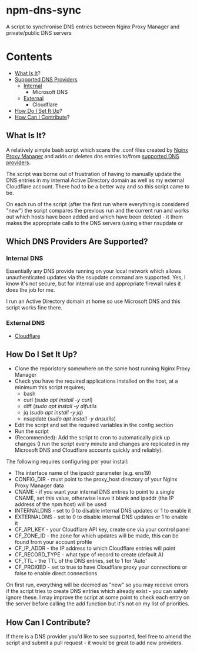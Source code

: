 # npm-dns-sync
A script to synchronise DNS entries between Nginx Proxy Manager and private/public DNS servers
# Contents
 - [What Is It](#what-is-it)?
 - [Supported DNS Providers](#supported-dns-providers)
	 - [Internal](#internal-dns)
		 - Microsoft DNS
	 - [External](#external-dns)
		 - Cloudflare
 - [How Do I Set It Up](#how-to-setup)?
 - [How Can I Contribute](#how-to-contribute)?

## <a name="what-is-it">What Is It?

A relatively simple bash script which scans the .conf files created by [Nginx Proxy Manager](https://github.com/jc21/nginx-proxy-manager) and adds or deletes dns entries to/from [supported DNS providers](#supported-dns-providers).

The script was borne out of frustration of having to manually update the DNS entries in my internal Active Directory domain as well as my external Cloudflare account. There had to be a better way and so this script came to be.

On each run of the script (after the first run where everything is considered "new") the script compares the previous run and the current run and works out which hosts have been added and which have been deleted - it them makes the appropriate calls to the DNS servers (using either nsupdate or 

## <a name="supported-dns-providers">Which DNS Providers Are Supported?
### <a name="internal-dns">Internal DNS
Essentially any DNS provide running on your local network which allows unauthenticated updates via the nsupdate command are supported. Yes, I know it's not secure, but for internal use and appropriate firewall rules it does the job for me.

I run an Active Directory domain at home so use Microsoft DNS and this script works fine there.

### <a name="external-dns"> External DNS

 - [Cloudflare](https://www.cloudflare.com)
 
## <a name="how-to-setup">How Do I Set It Up?
 - Clone the reporistory somewhere on the same host running Nginx Proxy Manager
 - Check you have the required applications installed on the host, at a minimum this script requires;
	 - bash
	 - curl (*sudo apt install -y curl*)
	 - diff (*sudo apt install -y difutils*
	 - jq (*sudo apt install -y jq*)
	 - nsupdate (*sudo apt install -y dnsutils*)
 - Edit the script and set the required variables in the config section
 - Run the script
 - (Recommended): Add the script to cron to automatically pick up changes (I run the script every minute and changes are replicated in my Microsoft DNS and Cloudflare accounts quickly and reliably).
	
The following requires configuring per your install:
 - The interface name of the ipaddr parameter (e.g. ens19)
 - CONFIG_DIR - must point to the proxy_host directory of your Nginx Proxy Manager data
 - CNAME - if you want your internal DNS entries to point to a single CNAME, set this value, otherwise leave it blank and ipaddr (the IP address of the npm host) will be used
 - INTERNALDNS - set to 0 to disable internal DNS updates or 1 to enable
   it
  - EXTERNALDNS - set to 0 to disable internal DNS updates or 1 to enable it
  - CF_API_KEY - your Cloudflare API key, create one via your control panel
  - CF_ZONE_ID - the zone for which updates will be made, this can be found from your account profile
  - CF_IP_ADDR - the IP address to which Cloudflare entries will point
  - CF_RECORD_TYPE - what type of record to create (default A)
   - CF_TTL - the TTL of the DNS entries, set to 1 for 'Auto'
   - CF_PROXIED - set to true to have Cloudflare proxy your connections or false to enable direct connections

On first run, everything will be deemed as "new" so you may receive errors if the script tries to create DNS entries which already exist - you can safely ignore these. I may improve the script at some point to check each entry on the server before calling the add function but it's not on my list of priorities.

## <a name="how-to-contribute"> How Can I Contribute?
If there is a DNS provider you'd like to see supported, feel free to amend the script and submit a pull request - it would be great to add new providers.
